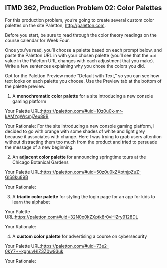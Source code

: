 ## ITMD 362, Production Problem 02: Color Palettes

For this production problem, you’re going to create several custom color palettes on the site
Paletton, http://paletton.com.

Before you start, be sure to read through the color theory readings on the course calendar for Week
Four.

Once you’ve read, you’ll choose a palette based on each prompt below, and paste the Paletton URL in
with your chosen palette (you’ll see that the `uid` value in the Paletton URL changes with each
adjustment that you make). Write a few sentences explaining why you chose the colors you did.

Opt for the Paletton Preview mode “Default with Text,” so you can see how text looks on each palette
you choose. Use the Preview tab at the bottom of the palette preview.

1. A **monochromatic color palette** for a site introducing a new console gaming platform

Your Palette URL:https://paletton.com/#uid=10z0u0k-mr-kAMYgWrcmj7eu89B

Your Rationale: For the site introducing a new console gaming platform, I decided to go with orange with some shades of white and light grey because it associates with change. Here I was trying to grab users attention without distracting them too much from the product and tried to persuade the message of a new beginning. 

2. An **adjacent color palette** for announcing springtime tours at the Chicago Botanical Gardens

Your Palette URL:https://paletton.com/#uid=50z0u0kZXptnjpZuZ-GlS8ku89B

Your Rationale:

3. A **triadic color palette** for styling the login page for an app for kids to learn the alphabet

Your Palette URL:https://paletton.com/#uid=32N0o0kZXptk8r0vHlZry9128DL

Your Rationale:

4. A **custom color palette** for advertising a course on cybersecurity

Your Palette URL:https://paletton.com/#uid=73e2-0kY7++kgnuvHlZ3Z0w93uk

Your Rationale:
